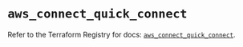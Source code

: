 # `aws_connect_quick_connect`

Refer to the Terraform Registry for docs: [`aws_connect_quick_connect`](https://registry.terraform.io/providers/hashicorp/aws/6.8.0/docs/resources/connect_quick_connect).
